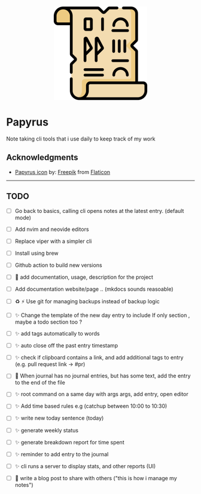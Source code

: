 
<p align="center">
  <img width="250" src="papyrus.png">
</p>

# Papyrus

Note taking cli tools that i use daily to keep track of my work

## Acknowledgments

* [Papyrus icon](https://www.flaticon.com/free-icon/papyrus_3068712) by: [Freepik](https://www.freepik.com) from [Flaticon](https://www.flaticon.com/)

---

## TODO

* [ ] Go back to basics, calling cli opens notes at the latest entry. (default mode)
* [ ] Add nvim and neovide editors
* [ ] Replace viper with a simpler cli
* [ ] Install using brew
* [ ] Github action to build new versions
* [ ] 📒 add documentation, usage, description for the project
* [ ] Add documentation website/page .. (mkdocs sounds reasoable)
* [ ] ♻️ ⚡️ Use git for managing backups instead of backup logic

* [ ] ✨ Change the template of the new day entry to include If only section , maybe a todo section too ?

* [ ] ✨ add tags automatically to words
* [ ] ✨ auto close off the past entry timestamp
* [ ] ✨ check if clipboard contains a link, and add additional tags to entry (e.g. pull request link -> #pr)

* [ ] 🐛 When journal has no journal entries, but has some text, add the entry to the end of the file
* [ ] ✨ root command on a same day with args args, add entry, open editor
* [ ] ✨ Add time based rules e.g (catchup between 10:00 to 10:30)
* [ ] ✨ write new today sentence (today)
* [ ] ✨ generate weekly status
* [ ] ✨ generate breakdown report for time spent
* [ ] ✨ reminder to add entry to the journal
* [ ] ✨ cli runs a server to display stats, and other reports (UI)
* [ ] 📒 write a blog post to share with others ("this is how i manage my notes")


